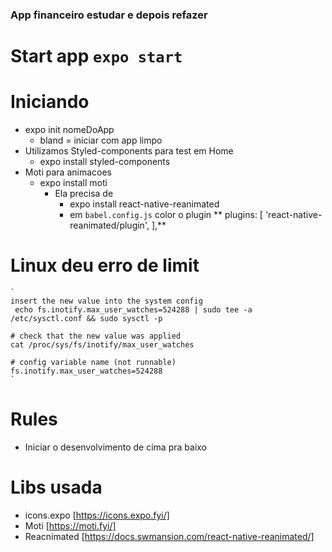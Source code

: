 
### App financeiro estudar e depois refazer

# Start app `expo start`
 
# Iniciando
  - expo init nomeDoApp
    - bland = iniciar com app limpo
  - Utilizamos Styled-components para test em Home
    - expo install styled-components
  - Moti para animacoes
    - expo install moti
      - Ela precisa de 
        - expo install react-native-reanimated
        - em `babel.config.js` color o plugin
         ** plugins: [
          'react-native-reanimated/plugin',
          ],**

# Linux deu erro de limit
    ` 
    insert the new value into the system config
     echo fs.inotify.max_user_watches=524288 | sudo tee -a /etc/sysctl.conf && sudo sysctl -p

    # check that the new value was applied
    cat /proc/sys/fs/inotify/max_user_watches

    # config variable name (not runnable)
    fs.inotify.max_user_watches=524288
    `

# Rules
  - Iniciar o desenvolvimento de cima pra baixo

# Libs usada
  - icons.expo [https://icons.expo.fyi/]
  - Moti [https://moti.fyi/]
  - Reacnimated [https://docs.swmansion.com/react-native-reanimated/]


